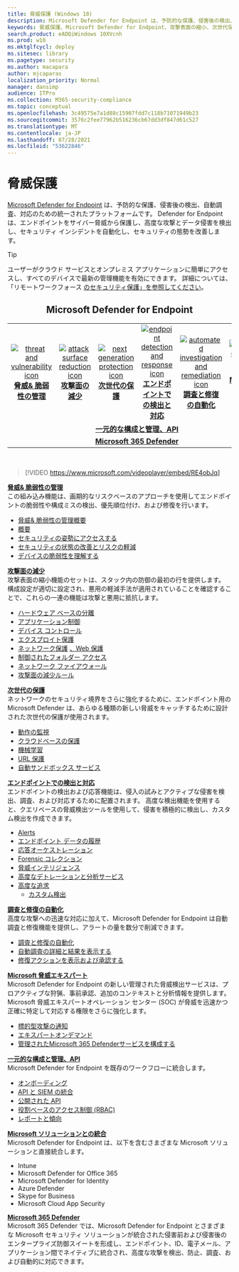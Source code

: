 ```yaml
---
title: 脅威保護 (Windows 10)
description: Microsoft Defender for Endpoint は、予防的な保護、侵害後の検出、自動調査、対応のための統一されたプラットフォームです。
keywords: 脅威保護、Microsoft Defender for Endpoint、攻撃表面の縮小、次世代保護、エンドポイントの検出と対応、自動調査と対応、Microsoft Threat Experts、Microsoft Secure Score for Devices、Advanced Hunting、Cyber Threat Hunting、Web Threat Protection
search.product: eADQiWindows 10XVcnh
ms.prod: w10
ms.mktglfcycl: deploy
ms.sitesec: library
ms.pagetype: security
ms.author: macapara
author: mjcaparas
localization_priority: Normal
manager: dansimp
audience: ITPro
ms.collection: M365-security-compliance
ms.topic: conceptual
ms.openlocfilehash: 3c49575e7a1d88c15907fdd7c118b71071949b23
ms.sourcegitcommit: 3576c2fee77962b516236cb67dd3df847d61c527
ms.translationtype: MT
ms.contentlocale: ja-JP
ms.lasthandoff: 07/28/2021
ms.locfileid: "53622846"
---
```

# <a name="threat-protection"></a>脅威保護

[Microsoft Defender for Endpoint](/microsoft-365/security/defender-endpoint/microsoft-defender-advanced-threat-protection) は、予防的な保護、侵害後の検出、自動調査、対応のための統一されたプラットフォームです。 Defender for Endpoint は、エンドポイントをサイバー脅威から保護し、高度な攻撃とデータ侵害を検出し、セキュリティ インシデントを自動化し、セキュリティの態勢を改善します。

> [!TIP]
> ユーザーがクラウド サービスとオンプレミス アプリケーションに簡単にアクセスし、すべてのデバイスで最新の管理機能を有効にできます。 詳細については、「リモートワークフォース [のセキュリティ保護」を参照してください](/enterprise-mobility-security/remote-work/)。 

<center><h2>Microsoft Defender for Endpoint</center></h2>
<table>
<tr>
<td><a href="#tvm"><center><img src="images/TVM_icon.png" alt="threat and vulnerability icon"> <br><b>脅威& 脆弱性の管理</b></center></a></td>
<td><a href="#asr"><center><img src="images/asr-icon.png" alt="attack surface reduction icon"> <br><b>攻撃面の減少</b></center></a></td>
<td><center><a href="#ngp"><img src="images/ngp-icon.png" alt="next generation protection icon"><br> <b>次世代の保護</b></a></center></td>
<td><center><a href="#edr"><img src="images/edr-icon.png" alt="endpoint detection and response icon"><br> <b>エンドポイントでの検出と対応</b></a></center></td>
<td><center><a href="#ai"><img src="images/air-icon.png" alt="automated investigation and remediation icon"><br> <b>調査と修復の自動化</b></a></center></td>
<td><center><a href="#mte"><img src="images/mte-icon.png" alt="microsoft threat experts icon"><br> <b>Microsoft 脅威エキスパート</b></a></center></td>
</tr>
<tr>
<td colspan="7">
<a href="#apis"><center><b>一元的な構成と管理、API</a></b></center></td>
</tr>
<tr>
<td colspan="7"><a href="#mtp"><center><b>Microsoft 365 Defender</a></center></b></td>
</tr>
</table>
<br>

<a name="tvm"></a>

> [!VIDEO https://www.microsoft.com/videoplayer/embed/RE4obJq]

**[脅威& 脆弱性の管理](next-gen-threat-and-vuln-mgt.md)**<br>
この組み込み機能は、画期的なリスクベースのアプローチを使用してエンドポイントの脆弱性や構成ミスの検出、優先順位付け、および修復を行います。

- [脅威& 脆弱性の管理概要](next-gen-threat-and-vuln-mgt.md)
- [概要](tvm-prerequisites.md)
- [セキュリティの姿勢にアクセスする](tvm-dashboard-insights.md)
- [セキュリティの状態の改善とリスクの軽減](tvm-security-recommendation.md)
- [デバイスの脆弱性を理解する](tvm-software-inventory.md)

<a name="asr"></a>

**[攻撃面の減少](overview-attack-surface-reduction.md)**<br>
攻撃表面の縮小機能のセットは、スタック内の防御の最初の行を提供します。 構成設定が適切に設定され、悪用の軽減手法が適用されていることを確認することで、これらの一連の機能は攻撃と悪用に抵抗します。

- [ハードウェア ベースの分離](overview-hardware-based-isolation.md)
- [アプリケーション制御](/windows/security/threat-protection/windows-defender-application-control/windows-defender-application-control)
- [デバイス コントロール](/windows/security/threat-protection/device-guard/introduction-to-device-guard-virtualization-based-security-and-windows-defender-application-control)
- [エクスプロイト保護](exploit-protection.md)
- [ネットワーク保護](network-protection.md) [、Web 保護](web-protection-overview.md)
- [制御されたフォルダー アクセス](controlled-folders.md)
- [ネットワーク ファイアウォール](/windows/security/threat-protection/windows-firewall/windows-firewall-with-advanced-security)
- [攻撃面の減少ルール](attack-surface-reduction.md)

<a name="ngp"></a>

**[次世代の保護](/windows/security/threat-protection/microsoft-defender-antivirus/microsoft-defender-antivirus-in-windows-10)**<br>
ネットワークのセキュリティ境界をさらに強化するために、エンドポイント用の Microsoft Defender は、あらゆる種類の新しい脅威をキャッチするために設計された次世代の保護が使用されます。

- [動作の監視](/windows/security/threat-protection/microsoft-defender-antivirus/configure-real-time-protection-microsoft-defender-antivirus)
- [クラウドベースの保護](/windows/security/threat-protection/microsoft-defender-antivirus/configure-protection-features-microsoft-defender-antivirus)
- [機械学習](/windows/security/threat-protection/microsoft-defender-antivirus/utilize-microsoft-cloud-protection-microsoft-defender-antivirus)
- [URL 保護](/windows/security/threat-protection/microsoft-defender-antivirus/configure-network-connections-microsoft-defender-antivirus)
- [自動サンドボックス サービス](/windows/security/threat-protection/microsoft-defender-antivirus/configure-block-at-first-sight-microsoft-defender-antivirus)

<a name="edr"></a>

**[エンドポイントでの検出と対応](overview-endpoint-detection-response.md)**<br>
エンドポイントの検出および応答機能は、侵入の試みとアクティブな侵害を検出、調査、および対応するために配置されます。 高度な検出機能を使用すると、クエリベースの脅威検出ツールを使用して、侵害を積極的に検出し、カスタム検出を作成できます。

- [Alerts](alerts-queue.md)
- [エンドポイント データの履歴](investigate-machines.md#timeline)
- [応答オーケストレーション](/windows/security/threat-protection/microsoft-defender-atp/respond-machine-alerts)
- [Forensic コレクション](respond-machine-alerts.md#collect-investigation-package-from-devices)
- [脅威インテリジェンス](threat-indicator-concepts.md)
- [高度なデトレーションと分析サービス](respond-file-alerts.md#deep-analysis)
- [高度な追求](advanced-hunting-overview.md)
    - [カスタム検出](overview-custom-detections.md)

<a name="ai"></a>

**[調査と修復の自動化](automated-investigations.md)**<br>
高度な攻撃への迅速な対応に加えて、Microsoft Defender for Endpoint は自動調査と修復機能を提供し、アラートの量を数分で削減できます。

- [調査と修復の自動化](automated-investigations.md)
- [自動調査の詳細と結果を表示する](auto-investigation-action-center.md)
- [修復アクションを表示および承認する](manage-auto-investigation.md)

<a name="mte"></a>

**[Microsoft 脅威エキスパート](microsoft-threat-experts.md)**<br>
Microsoft Defender for Endpoint の新しい管理された脅威検出サービスは、プロアクティブな狩猟、事前承認、追加のコンテキストと分析情報を提供します。 Microsoft 脅威エキスパートオペレーション センター (SOC) が脅威を迅速かつ正確に特定して対応する権限をさらに強化します。

- [標的型攻撃の通知](microsoft-threat-experts.md)
- [エキスパートオンデマンド](microsoft-threat-experts.md)
- [管理されたMicrosoft 365 Defenderサービスを構成する](configure-microsoft-threat-experts.md)

<a name="apis"></a>

**[一元的な構成と管理、API](management-apis.md)**<br>
Microsoft Defender for Endpoint を既存のワークフローに統合します。
- [オンボーディング](onboard-configure.md)
- [API と SIEM の統合](configure-siem.md)
- [公開された API](apis-intro.md)
- [役割ベースのアクセス制御 (RBAC)](rbac.md)
- [レポートと傾向](threat-protection-reports.md)

<a name="integration"></a>
**[Microsoft ソリューションとの統合](threat-protection-integration.md)** <br>
 Microsoft Defender for Endpoint は、以下を含むさまざまな Microsoft ソリューションと直接統合します。
- Intune
- Microsoft Defender for Office 365
- Microsoft Defender for Identity
- Azure Defender
- Skype for Business
- Microsoft Cloud App Security

<a name="mtp"></a>
**[Microsoft 365 Defender](/microsoft-365/security/defender/microsoft-threat-protection)**<br>
 Microsoft 365 Defender では、Microsoft Defender for Endpoint とさまざまな Microsoft セキュリティ ソリューションが統合された侵害前および侵害後のエンタープライズ防御スイートを形成し、エンドポイント、ID、電子メール、アプリケーション間でネイティブに統合され、高度な攻撃を検出、防止、調査、および自動的に対応できます。

